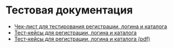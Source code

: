 # Тестовая документация

 - [Чек-лист для тестирования регистрации, логина и каталога](https://docs.google.com/spreadsheets/d/1h-UfyRU0eedjsccljqcD0rXTklSpMBkY/edit?usp=sharing&ouid=113395346112533326169&rtpof=true&sd=true)
 - [Тест-кейсы для регистрации, логина и каталога](https://app.qase.io/project/G101?previewMode=side&suite=33&tab=)
 - [Тест-кейсы для регистрации, логина и каталога (pdf)](https://drive.google.com/file/d/1VoRhdC5orl5XamYHPrT2PBWGwZjWHyQL/view?usp=sharing)

